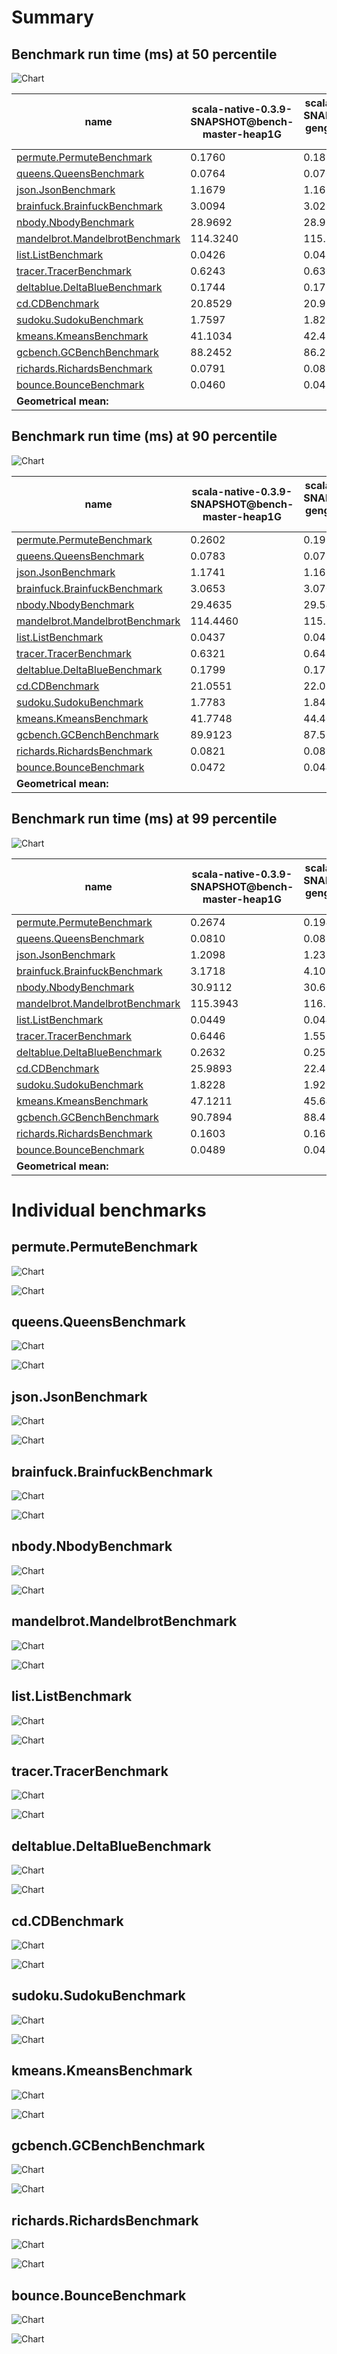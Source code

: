 # Summary
## Benchmark run time (ms) at 50 percentile 
![Chart](relative_percentile_50.png)

|name | scala-native-0.3.9-SNAPSHOT@bench-master-heap1G | scala-native-0.3.9-SNAPSHOT@bench-gengc-20-5-false-1-heap1G | |
| -- | -- | -- | -- |
|[permute.PermuteBenchmark](#permutepermutebenchmark)|0.1760|0.1894|+7.63%|
|[queens.QueensBenchmark](#queensqueensbenchmark)|0.0764|0.0766|+0.25%|
|[json.JsonBenchmark](#jsonjsonbenchmark)|1.1679|1.1619|__-0.51%__|
|[brainfuck.BrainfuckBenchmark](#brainfuckbrainfuckbenchmark)|3.0094|3.0292|+0.66%|
|[nbody.NbodyBenchmark](#nbodynbodybenchmark)|28.9692|28.9173|__-0.18%__|
|[mandelbrot.MandelbrotBenchmark](#mandelbrotmandelbrotbenchmark)|114.3240|115.2497|+0.81%|
|[list.ListBenchmark](#listlistbenchmark)|0.0426|0.0422|__-0.98%__|
|[tracer.TracerBenchmark](#tracertracerbenchmark)|0.6243|0.6367|+1.98%|
|[deltablue.DeltaBlueBenchmark](#deltabluedeltabluebenchmark)|0.1744|0.1725|__-1.05%__|
|[cd.CDBenchmark](#cdcdbenchmark)|20.8529|20.9904|+0.66%|
|[sudoku.SudokuBenchmark](#sudokusudokubenchmark)|1.7597|1.8292|+3.95%|
|[kmeans.KmeansBenchmark](#kmeanskmeansbenchmark)|41.1034|42.4103|+3.18%|
|[gcbench.GCBenchBenchmark](#gcbenchgcbenchbenchmark)|88.2452|86.2147|__-2.30%__|
|[richards.RichardsBenchmark](#richardsrichardsbenchmark)|0.0791|0.0833|+5.22%|
|[bounce.BounceBenchmark](#bouncebouncebenchmark)|0.0460|0.0435|__-5.49%__|
| __Geometrical mean:__|| |+0.88%|
## Benchmark run time (ms) at 90 percentile 
![Chart](relative_percentile_90.png)

|name | scala-native-0.3.9-SNAPSHOT@bench-master-heap1G | scala-native-0.3.9-SNAPSHOT@bench-gengc-20-5-false-1-heap1G | |
| -- | -- | -- | -- |
|[permute.PermuteBenchmark](#permutepermutebenchmark)|0.2602|0.1914|__-26.44%__|
|[queens.QueensBenchmark](#queensqueensbenchmark)|0.0783|0.0785|+0.27%|
|[json.JsonBenchmark](#jsonjsonbenchmark)|1.1741|1.1656|__-0.73%__|
|[brainfuck.BrainfuckBenchmark](#brainfuckbrainfuckbenchmark)|3.0653|3.0700|+0.15%|
|[nbody.NbodyBenchmark](#nbodynbodybenchmark)|29.4635|29.5417|+0.27%|
|[mandelbrot.MandelbrotBenchmark](#mandelbrotmandelbrotbenchmark)|114.4460|115.3444|+0.79%|
|[list.ListBenchmark](#listlistbenchmark)|0.0437|0.0434|__-0.65%__|
|[tracer.TracerBenchmark](#tracertracerbenchmark)|0.6321|0.6430|+1.72%|
|[deltablue.DeltaBlueBenchmark](#deltabluedeltabluebenchmark)|0.1799|0.1753|__-2.52%__|
|[cd.CDBenchmark](#cdcdbenchmark)|21.0551|22.0801|+4.87%|
|[sudoku.SudokuBenchmark](#sudokusudokubenchmark)|1.7783|1.8423|+3.60%|
|[kmeans.KmeansBenchmark](#kmeanskmeansbenchmark)|41.7748|44.4098|+6.31%|
|[gcbench.GCBenchBenchmark](#gcbenchgcbenchbenchmark)|89.9123|87.5571|__-2.62%__|
|[richards.RichardsBenchmark](#richardsrichardsbenchmark)|0.0821|0.0853|+3.94%|
|[bounce.BounceBenchmark](#bouncebouncebenchmark)|0.0472|0.0446|__-5.54%__|
| __Geometrical mean:__|| |__-1.43%__|
## Benchmark run time (ms) at 99 percentile 
![Chart](relative_percentile_99.png)

|name | scala-native-0.3.9-SNAPSHOT@bench-master-heap1G | scala-native-0.3.9-SNAPSHOT@bench-gengc-20-5-false-1-heap1G | |
| -- | -- | -- | -- |
|[permute.PermuteBenchmark](#permutepermutebenchmark)|0.2674|0.1944|__-27.32%__|
|[queens.QueensBenchmark](#queensqueensbenchmark)|0.0810|0.0811|+0.14%|
|[json.JsonBenchmark](#jsonjsonbenchmark)|1.2098|1.2332|+1.93%|
|[brainfuck.BrainfuckBenchmark](#brainfuckbrainfuckbenchmark)|3.1718|4.1084|+29.53%|
|[nbody.NbodyBenchmark](#nbodynbodybenchmark)|30.9112|30.6064|__-0.99%__|
|[mandelbrot.MandelbrotBenchmark](#mandelbrotmandelbrotbenchmark)|115.3943|116.2878|+0.77%|
|[list.ListBenchmark](#listlistbenchmark)|0.0449|0.0449|__-0.04%__|
|[tracer.TracerBenchmark](#tracertracerbenchmark)|0.6446|1.5575|+141.60%|
|[deltablue.DeltaBlueBenchmark](#deltabluedeltabluebenchmark)|0.2632|0.2596|__-1.36%__|
|[cd.CDBenchmark](#cdcdbenchmark)|25.9893|22.4645|__-13.56%__|
|[sudoku.SudokuBenchmark](#sudokusudokubenchmark)|1.8228|1.9298|+5.87%|
|[kmeans.KmeansBenchmark](#kmeanskmeansbenchmark)|47.1211|45.6473|__-3.13%__|
|[gcbench.GCBenchBenchmark](#gcbenchgcbenchbenchmark)|90.7894|88.4110|__-2.62%__|
|[richards.RichardsBenchmark](#richardsrichardsbenchmark)|0.1603|0.1655|+3.22%|
|[bounce.BounceBenchmark](#bouncebouncebenchmark)|0.0489|0.0461|__-5.84%__|
| __Geometrical mean:__|| |+4.43%|
# Individual benchmarks
## permute.PermuteBenchmark
![Chart](percentile_permute.PermuteBenchmark.png)

![Chart](example_run_3_permute.PermuteBenchmark.png)

## queens.QueensBenchmark
![Chart](percentile_queens.QueensBenchmark.png)

![Chart](example_run_3_queens.QueensBenchmark.png)

## json.JsonBenchmark
![Chart](percentile_json.JsonBenchmark.png)

![Chart](example_run_3_json.JsonBenchmark.png)

## brainfuck.BrainfuckBenchmark
![Chart](percentile_brainfuck.BrainfuckBenchmark.png)

![Chart](example_run_3_brainfuck.BrainfuckBenchmark.png)

## nbody.NbodyBenchmark
![Chart](percentile_nbody.NbodyBenchmark.png)

![Chart](example_run_3_nbody.NbodyBenchmark.png)

## mandelbrot.MandelbrotBenchmark
![Chart](percentile_mandelbrot.MandelbrotBenchmark.png)

![Chart](example_run_3_mandelbrot.MandelbrotBenchmark.png)

## list.ListBenchmark
![Chart](percentile_list.ListBenchmark.png)

![Chart](example_run_3_list.ListBenchmark.png)

## tracer.TracerBenchmark
![Chart](percentile_tracer.TracerBenchmark.png)

![Chart](example_run_3_tracer.TracerBenchmark.png)

## deltablue.DeltaBlueBenchmark
![Chart](percentile_deltablue.DeltaBlueBenchmark.png)

![Chart](example_run_3_deltablue.DeltaBlueBenchmark.png)

## cd.CDBenchmark
![Chart](percentile_cd.CDBenchmark.png)

![Chart](example_run_3_cd.CDBenchmark.png)

## sudoku.SudokuBenchmark
![Chart](percentile_sudoku.SudokuBenchmark.png)

![Chart](example_run_3_sudoku.SudokuBenchmark.png)

## kmeans.KmeansBenchmark
![Chart](percentile_kmeans.KmeansBenchmark.png)

![Chart](example_run_3_kmeans.KmeansBenchmark.png)

## gcbench.GCBenchBenchmark
![Chart](percentile_gcbench.GCBenchBenchmark.png)

![Chart](example_run_3_gcbench.GCBenchBenchmark.png)

## richards.RichardsBenchmark
![Chart](percentile_richards.RichardsBenchmark.png)

![Chart](example_run_3_richards.RichardsBenchmark.png)

## bounce.BounceBenchmark
![Chart](percentile_bounce.BounceBenchmark.png)

![Chart](example_run_3_bounce.BounceBenchmark.png)

